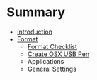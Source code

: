 # Summary

* [introduction](README.md)
* [Format](apendix.md)
   * [Format Checklist](format_checklist.md)
   * [Create OSX USB Pen](create_osx_usb_pen.md)
   * Applications
   * General Settings

